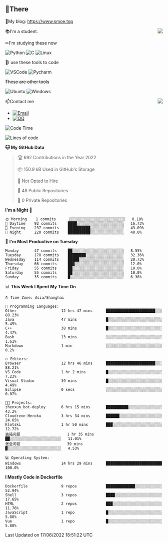 
## 👏There

📰My blog: https://www.smoe.top

<img align="right" src="https://github-readme-stats.vercel.app/api/top-langs/?username=AkashiCoin"/>


📚I'm a student.

✏I'm studying these now

![Python](https://img.shields.io/badge/-Python-blue?style=flat-square&logo=Python&logoColor=fff)
![C](https://img.shields.io/badge/-C-585858?style=flat-square&logo=C&logoColor=fff)
![Linux](https://img.shields.io/badge/-Linux-black?style=flat-square&logo=Linux&logoColor=fff)

🔨I use these tools to code

![VSCode](https://img.shields.io/badge/-VSCode-blue?style=flat-square&logo=visualstudiocode&logoColor=fff)
![Pycharm](https://img.shields.io/badge/-Pycharm-green?style=flat-square&logo=pycharm&logoColor=fff)

 ~~These are other tools~~

![Ubuntu](https://img.shields.io/badge/-Ubuntu-orange?style=flat-square&logo=Ubuntu&logoColor=fff)
![Windows](https://img.shields.io/badge/-Windows-blue?style=flat-square&logo=Windows&logoColor=fff)

<img align="right" src="https://github-readme-stats.vercel.app/api?username=AkashiCoin" />


📫Contact me

* [![Email](https://img.shields.io/badge/Email-l1040186796@gmail.com-1?style=social&logoColor=fff)](mailto:l1040186796@gmail.com)
* [![QQ](https://img.shields.io/badge/QQ-1040186796-1?style=social&logoColor=fff)](tencent://AddContact/?fromId=45&fromSubId=1&subcmd=all&uin=1040186796&website=www.oicqzone.com)

<!--START_SECTION:waka-->
![Code Time](http://img.shields.io/badge/Code%20Time-70%20hrs%2027%20mins-blue)

![Lines of code](https://img.shields.io/badge/From%20Hello%20World%20I%27ve%20Written-5%20Thousand%20lines%20of%20code-blue)

**🐱 My GitHub Data** 

> 🏆 692 Contributions in the Year 2022
 > 
> 📦 150.9 kB Used in GitHub's Storage 
 > 
> 🚫 Not Opted to Hire
 > 
> 📜 48 Public Repositories 
 > 
> 🔑 0 Private Repositories  
 > 
**I'm a Night 🦉** 

```text
🌞 Morning    1 commits      ░░░░░░░░░░░░░░░░░░░░░░░░░   0.18% 
🌆 Daytime    92 commits     ████░░░░░░░░░░░░░░░░░░░░░   16.73% 
🌃 Evening    237 commits    ██████████░░░░░░░░░░░░░░░   43.09% 
🌙 Night      220 commits    ██████████░░░░░░░░░░░░░░░   40.0%

```
📅 **I'm Most Productive on Tuesday** 

```text
Monday       47 commits     ██░░░░░░░░░░░░░░░░░░░░░░░   8.55% 
Tuesday      178 commits    ████████░░░░░░░░░░░░░░░░░   32.36% 
Wednesday    114 commits    █████░░░░░░░░░░░░░░░░░░░░   20.73% 
Thursday     66 commits     ███░░░░░░░░░░░░░░░░░░░░░░   12.0% 
Friday       55 commits     ██░░░░░░░░░░░░░░░░░░░░░░░   10.0% 
Saturday     55 commits     ██░░░░░░░░░░░░░░░░░░░░░░░   10.0% 
Sunday       35 commits     █░░░░░░░░░░░░░░░░░░░░░░░░   6.36%

```


📊 **This Week I Spent My Time On** 

```text
⌚︎ Time Zone: Asia/Shanghai

💬 Programming Languages: 
Other                    12 hrs 47 mins      ██████████████████████░░░   88.23% 
Java                     47 mins             █░░░░░░░░░░░░░░░░░░░░░░░░   5.45% 
C++                      38 mins             █░░░░░░░░░░░░░░░░░░░░░░░░   4.47% 
Bash                     13 mins             ░░░░░░░░░░░░░░░░░░░░░░░░░   1.61% 
Markdown                 1 min               ░░░░░░░░░░░░░░░░░░░░░░░░░   0.2%

🔥 Editors: 
Browser                  12 hrs 46 mins      ██████████████████████░░░   88.21% 
VS Code                  1 hr 2 mins         █░░░░░░░░░░░░░░░░░░░░░░░░   7.23% 
Visual Studio            39 mins             █░░░░░░░░░░░░░░░░░░░░░░░░   4.49% 
Eclipse                  0 secs              ░░░░░░░░░░░░░░░░░░░░░░░░░   0.07%

🐱‍💻 Projects: 
zhenxun_bot-deploy       6 hrs 15 mins       ██████████░░░░░░░░░░░░░░░   43.2% 
Cloudreve-Heroku         3 hrs 34 mins       ██████░░░░░░░░░░░░░░░░░░░   24.65% 
Klotski                  1 hr 50 mins        ███░░░░░░░░░░░░░░░░░░░░░░   12.72% 
装箱问题                     1 hr 35 mins        ██░░░░░░░░░░░░░░░░░░░░░░░   11.01% 
堡垒问题                     39 mins             █░░░░░░░░░░░░░░░░░░░░░░░░   4.53%

💻 Operating System: 
Windows                  14 hrs 29 mins      █████████████████████████   100.0%

```

**I Mostly Code in Dockerfile** 

```text
Dockerfile               9 repos             █████████████░░░░░░░░░░░░   52.94% 
Shell                    3 repos             ████░░░░░░░░░░░░░░░░░░░░░   17.65% 
HTML                     2 repos             ███░░░░░░░░░░░░░░░░░░░░░░   11.76% 
JavaScript               1 repo              █░░░░░░░░░░░░░░░░░░░░░░░░   5.88% 
Vue                      1 repo              █░░░░░░░░░░░░░░░░░░░░░░░░   5.88%

```



 Last Updated on 17/06/2022 18:51:22 UTC
<!--END_SECTION:waka-->
